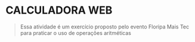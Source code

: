 <h1 color="orange" text-align="center"> CALCULADORA WEB </h1>

> Essa atividade é um exercício proposto pelo evento Floripa Mais Tec para praticar o uso de operações aritméticas
